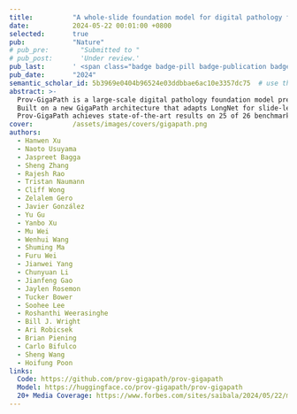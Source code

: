 ```yaml
---
title:          "A whole-slide foundation model for digital pathology from real-world data"
date:           2024-05-22 00:01:00 +0800
selected:       true
pub:            "Nature"
# pub_pre:        "Submitted to "
# pub_post:       'Under review.'
pub_last:       ' <span class="badge badge-pill badge-publication badge-success">2,000,000 downloads</span>'
pub_date:       "2024"
semantic_scholar_id: 5b3969e0404b96524e03ddbbae6ac10e3357dc75  # use this to retrieve citation count
abstract: >-
  Prov-GigaPath is a large-scale digital pathology foundation model pretrained on 1.3 billion image tiles from 171,189 whole-slide images across 30,000+ patients and 31 tissue types in the Providence network.
  Built on a new GigaPath architecture that adapts LongNet for slide-level learning, it enables ultra-large-context modeling of gigapixel pathology slides.
  Prov-GigaPath achieves state-of-the-art results on 25 of 26 benchmark tasks and demonstrates strong potential for vision–language pathology modeling using real-world data.
cover:          /assets/images/covers/gigapath.png
authors:
  - Hanwen Xu
  - Naoto Usuyama
  - Jaspreet Bagga
  - Sheng Zhang
  - Rajesh Rao
  - Tristan Naumann
  - Cliff Wong
  - Zelalem Gero
  - Javier González
  - Yu Gu
  - Yanbo Xu
  - Mu Wei
  - Wenhui Wang
  - Shuming Ma
  - Furu Wei
  - Jianwei Yang
  - Chunyuan Li
  - Jianfeng Gao
  - Jaylen Rosemon
  - Tucker Bower
  - Soohee Lee
  - Roshanthi Weerasinghe
  - Bill J. Wright
  - Ari Robicsek
  - Brian Piening
  - Carlo Bifulco
  - Sheng Wang
  - Hoifung Poon
links:
  Code: https://github.com/prov-gigapath/prov-gigapath
  Model: https://huggingface.co/prov-gigapath/prov-gigapath
  20+ Media Coverage: https://www.forbes.com/sites/saibala/2024/05/22/microsoft-announces-new-foundation-model-for-digital-pathology-diving-deeper-into-clinical-medicine/
---
```

